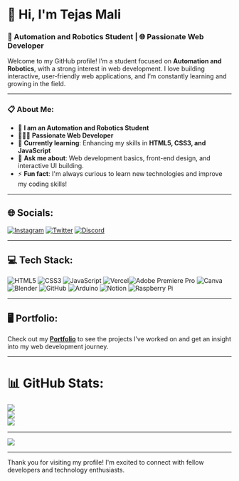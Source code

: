 # 👋 Hi, I'm Tejas Mali

### 🤖 Automation and Robotics Student | 🌐 Passionate Web Developer

Welcome to my GitHub profile! I’m a student focused on **Automation and Robotics**, with a strong interest in web development. I love building interactive, user-friendly web applications, and I’m constantly learning and growing in the field.

---

### 📋 About Me:

- 🤖 **I am an Automation and Robotics Student**
- 👨🏻‍💻 **Passionate Web Developer**  
- 🌱 **Currently learning**: Enhancing my skills in **HTML5, CSS3, and JavaScript**
- 💬 **Ask me about**: Web development basics, front-end design, and interactive UI building.
- ⚡ **Fun fact**: I'm always curious to learn new technologies and improve my coding skills!

---

## 🌐 Socials:

[![Instagram](https://img.shields.io/badge/Instagram-%23E4405F.svg?logo=Instagram&logoColor=white)](https://instagram.com/tejazmali) 
[![Twitter](https://img.shields.io/badge/Twitter-%231DA1F2.svg?logo=Twitter&logoColor=white)](https://twitter.com/tejazmali)
[![Discord](https://img.shields.io/badge/Discord-%237289DA.svg?logo=discord&logoColor=white)](https://discord.com/users/tejazmali) 


---

## 💻 Tech Stack:

 ![HTML5](https://img.shields.io/badge/html5-%23E34F26.svg?style=for-the-badge&logo=html5&logoColor=white) ![CSS3](https://img.shields.io/badge/css3-%231572B6.svg?style=for-the-badge&logo=css3&logoColor=white) ![JavaScript](https://img.shields.io/badge/javascript-%23323330.svg?style=for-the-badge&logo=javascript&logoColor=%23F7DF1E) ![Vercel](https://img.shields.io/badge/vercel-%23000000.svg?style=for-the-badge&logo=vercel&logoColor=white)![Adobe Premiere Pro](https://img.shields.io/badge/Adobe%20Premiere%20Pro-9999FF.svg?style=for-the-badge&logo=Adobe%20Premiere%20Pro&logoColor=white) ![Canva](https://img.shields.io/badge/Canva-%2300C4CC.svg?style=for-the-badge&logo=Canva&logoColor=white) ![Blender](https://img.shields.io/badge/blender-%23F5792A.svg?style=for-the-badge&logo=blender&logoColor=white) ![GitHub](https://img.shields.io/badge/github-%23121011.svg?style=for-the-badge&logo=github&logoColor=white) ![Arduino](https://img.shields.io/badge/-Arduino-00979D?style=for-the-badge&logo=Arduino&logoColor=white) ![Notion](https://img.shields.io/badge/Notion-%23000000.svg?style=for-the-badge&logo=notion&logoColor=white) ![Raspberry Pi](https://img.shields.io/badge/-Raspberry_Pi-C51A4A?style=for-the-badge&logo=Raspberry-Pi)

---

## 🖥️ Portfolio:

Check out my **[Portfolio](https://tejasmali.vercel.app)** to see the projects I’ve worked on and get an insight into my web development journey.

---

# 📊 GitHub Stats:
![](https://github-readme-stats.vercel.app/api?username=tejazmali&theme=dark&hide_border=false&include_all_commits=false&count_private=false)<br/>
![](https://github-readme-streak-stats.herokuapp.com/?user=tejazmali&theme=dark&hide_border=false)<br/>
![](https://github-readme-stats.vercel.app/api/top-langs/?username=tejazmali&theme=dark&hide_border=false&include_all_commits=false&count_private=false&layout=compact)

---
[![](https://visitcount.itsvg.in/api?id=tejazmali&icon=0&color=0)](https://visitcount.itsvg.in)

---

Thank you for visiting my profile! I'm excited to connect with fellow developers and technology enthusiasts.
